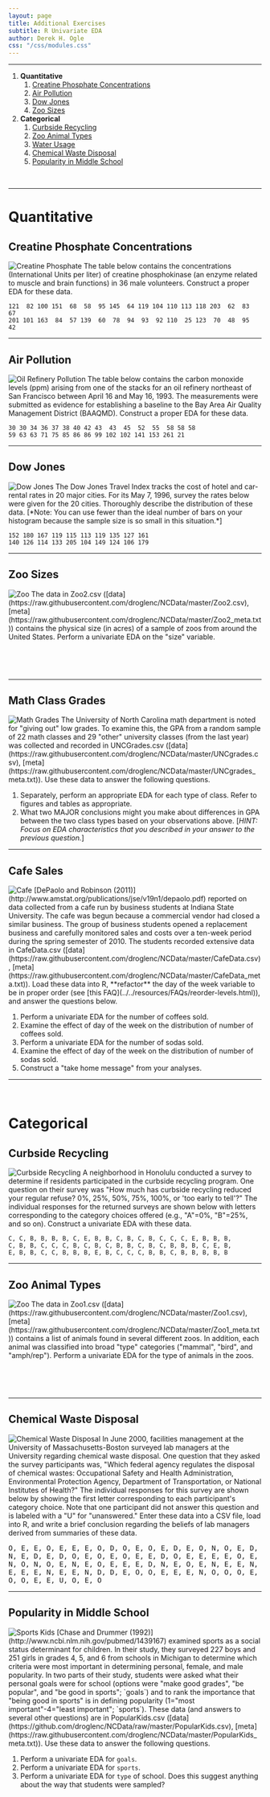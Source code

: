 ```yaml
---
layout: page
title: Additional Exercises
subtitle: R Univariate EDA
author: Derek H. Ogle
css: "/css/modules.css"
---
```


----

1. **Quantitative**
    1. [Creatine Phosphate Concentrations](#creatine-phosphate-concentrations)
    1. [Air Pollution](#air-pollution)
    1. [Dow Jones](#dow-jones)
    1. [Zoo Sizes](#zoo-sizes)
1. **Categorical**
    1. [Curbside Recycling](#curbside-recycling)
    1. [Zoo Animal Types](#zoo-animal-types)
    1. [Water Usage](#water-usage)
    1. [Chemical Waste Disposal](#chemical-waste-disposal)
    1. [Popularity in Middle School](#popularity-in-middle-school)

&nbsp;

----

# Quantitative
## Creatine Phosphate Concentrations
<img src="zimgs/creatine_phosphate.jpg" alt="Creatine Phosphate" class="img-right">
The table below contains the concentrations (International Units per liter) of creatine phosphokinase (an enzyme related to muscle and brain functions) in 36 male volunteers. Construct a proper EDA for these data.

```
121  82 100 151  68  58  95 145  64 119 104 110 113 118 203  62  83  67
201 101 163  84  57 139  60  78  94  93  92 110  25 123  70  48  95  42
```

----

## Air Pollution
<img src="zimgs/oil_refinery.jpg" alt="Oil Refinery Pollution" class="img-right">
The table below contains the carbon monoxide levels (ppm) arising from one of the stacks for an oil refinery northeast of San Francisco between April 16 and May 16, 1993. The measurements were submitted as evidence for establishing a baseline to the Bay Area Air Quality Management District (BAAQMD). Construct a proper EDA for these data.

```
30 30 34 36 37 38 40 42 43  43  45  52  55  58 58 58
59 63 63 71 75 85 86 86 99 102 102 141 153 261 21
```

----

## Dow Jones
<img src="zimgs/DowJones.jpg" alt="Dow Jones" class="img-right">
The Dow Jones Travel Index tracks the cost of hotel and car-rental rates in 20 major cities. For its May 7, 1996, survey the rates below were given for the 20 cities. Thoroughly describe the distribution of these data. [*Note: You can use fewer than the ideal number of bars on your histogram because the sample size is so small in this situation.*]

```
152 180 167 119 115 113 119 135 127 161
140 126 114 133 205 104 149 124 106 179
```

----

## Zoo Sizes
<img src="zimgs/zoo.jpg" alt="Zoo" class="img-right">
The data in Zoo2.csv ([data](https://raw.githubusercontent.com/droglenc/NCData/master/Zoo2.csv), [meta](https://raw.githubusercontent.com/droglenc/NCData/master/Zoo2_meta.txt)) contains the physical size (in acres) of a sample of zoos from around the United States. Perform a univariate EDA on the "size" variable.

&nbsp;

&nbsp;

----

## Math Class Grades
<img src="zimgs/math_exam.jpg" alt="Math Grades" class="img-right">
The University of North Carolina math department is noted for "giving out" low grades. To examine this, the GPA from a random sample of 22 math classes and 29 "other" university classes (from the last year) was collected and recorded in UNCGrades.csv ([data](https://raw.githubusercontent.com/droglenc/NCData/master/UNCgrades.csv), [meta](https://raw.githubusercontent.com/droglenc/NCData/master/UNCgrades_meta.txt)). Use these data to answer the following questions.

1. Separately, perform an appropriate EDA for each type of class. Refer to figures and tables as appropriate.
1. What two MAJOR conclusions might you make about differences in GPA between the two class types based on your observations above. [*HINT: Focus on EDA characteristics that you described in your answer to the previous question.*]

----

## Cafe Sales
<img src="zimgs/cafe.jpg" alt="Cafe" class="img-right">
[DePaolo and Robinson (2011)](http://www.amstat.org/publications/jse/v19n1/depaolo.pdf) reported on data collected from a cafe run by business students at Indiana State University. The cafe was begun because a commercial vendor had closed a similar business. The group of business students opened a replacement business and carefully monitored sales and costs over a ten-week period during the spring semester of 2010. The students recorded extensive data in CafeData.csv ([data](https://raw.githubusercontent.com/droglenc/NCData/master/CafeData.csv), [meta](https://raw.githubusercontent.com/droglenc/NCData/master/CafeData_meta.txt)). Load these data into R, **refactor** the day of the week variable to be in proper order (see [this FAQ](../../resources/FAQs/reorder-levels.html)), and answer the questions below.

1. Perform a univariate EDA for the number of coffees sold.
1. Examine the effect of day of the week on the distribution of number of coffees sold.
1. Perform a univariate EDA for the number of sodas sold.
1. Examine the effect of day of the week on the distribution of number of sodas sold.
1. Construct a "take home message" from your analyses.

----

&nbsp;

# Categorical
## Curbside Recycling
<img src="zimgs/curbside_recycling.jpg" alt="Curbside Recycling" class="img-right">
A neighborhood in Honolulu conducted a survey to determine if residents participated in the curbside recycling program. One question on their survey was "How much has curbside recycling reduced your regular refuse? 0%, 25%, 50%, 75%, 100%, or 'too early to tell'?" The individual responses for the returned surveys are shown below with letters corresponding to the category choices offered (e.g., "A"=0%, "B"=25%, and so on). Construct a univariate EDA with these data.

```
C, C, B, B, B, B, C, E, B, B, C, B, C, B, C, C, C, E, B, B, B,
C, B, B, C, C, C, B, C, B, C, B, B, C, B, C, B, B, B, C, E, B,
E, B, B, C, C, B, B, B, E, B, C, C, C, B, B, C, B, B, B, B, B
```

----

## Zoo Animal Types
<img src="zimgs/zoo2.jpg" alt="Zoo" class="img-right">
The data in Zoo1.csv ([data](https://raw.githubusercontent.com/droglenc/NCData/master/Zoo1.csv), [meta](https://raw.githubusercontent.com/droglenc/NCData/master/Zoo1_meta.txt)) contains a list of animals found in several different zoos. In addition, each animal was classified into broad "type" categories ("mammal", "bird", and "amph/rep"). Perform a univariate EDA for the type of animals in the zoos.

&nbsp;

&nbsp;

----

## Chemical Waste Disposal
<img src="zimgs/waste-disposal.jpg" alt="Chemical Waste Disposal" class="img-right">
In June 2000, facilities management at the University of Massachusetts-Boston surveyed lab managers at the University regarding chemical waste disposal. One question that they asked the survey participants was, "Which federal agency regulates the disposal of chemical wastes: Occupational Safety and Health Administration, Environmental Protection Agency, Department of Transportation, or National Institutes of Health?" The individual responses for this survey are shown below by showing the first letter corresponding to each participant's category choice. Note that one participant did not answer this question and is labeled with a "U" for "unanswered." Enter these data into a CSV file, load into R, and write a brief conclusion regarding the beliefs of lab managers derived from summaries of these data.

<pre>
O, E, E, O, E, E, E, O, D, O, E, O, E, D, E, O, N, O, E, D,
N, E, D, E, D, O, E, O, E, O, E, E, D, O, E, E, E, E, O, E,
N, O, N, O, E, N, E, O, E, E, E, D, N, E, O, E, N, E, E, N,
E, E, E, N, E, E, N, D, D, E, O, O, E, E, E, N, O, O, O, E,
O, O, E, E, U, O, E, O
</pre>

----

## Popularity in Middle School
<img src="zimgs/sports_kids_1.jpg" alt="Sports Kids" class="img-right">
[Chase and Drummer (1992)](http://www.ncbi.nlm.nih.gov/pubmed/1439167) examined sports as a social status determinant for children. In their study, they surveyed 227 boys and 251 girls in grades 4, 5, and 6 from schools in Michigan to determine which criteria were most important in determining personal, female, and male popularity. In two parts of their study, students were asked what their personal goals were for school (options were "make good grades", "be popular", and "be good in sports"; `goals`) and to rank the importance that "being good in sports" is in defining popularity (1="most important"-4="least important"; `sports`). These data (and answers to several other questions) are in PopularKids.csv ([data](https://github.com/droglenc/NCData/raw/master/PopularKids.csv), [meta](https://raw.githubusercontent.com/droglenc/NCData/master/PopularKids_meta.txt)). Use these data to answer the following questions.

1. Perform a univariate EDA for `goals`.
1. Perform a univariate EDA for `sports`.
1. Perform a univariate EDA for `type` of school. Does this suggest anything about the way that students were sampled?
